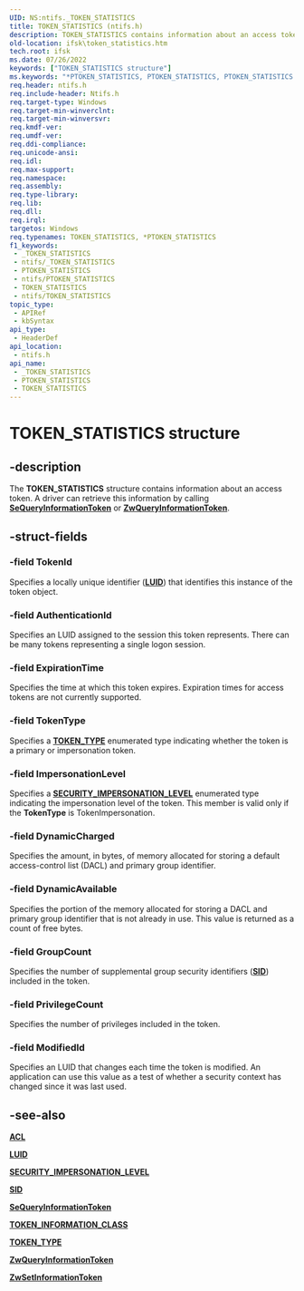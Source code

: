 ```yaml
---
UID: NS:ntifs._TOKEN_STATISTICS
title: TOKEN_STATISTICS (ntifs.h)
description: TOKEN_STATISTICS contains information about an access token. A driver can retrieve this information by calling SeQueryInformationToken or ZwQueryInformationToken.
old-location: ifsk\token_statistics.htm
tech.root: ifsk
ms.date: 07/26/2022
keywords: ["TOKEN_STATISTICS structure"]
ms.keywords: "*PTOKEN_STATISTICS, PTOKEN_STATISTICS, PTOKEN_STATISTICS structure pointer [Installable File System Drivers], TOKEN_STATISTICS, TOKEN_STATISTICS structure [Installable File System Drivers], _TOKEN_STATISTICS, ifsk.token_statistics, ntifs/PTOKEN_STATISTICS, ntifs/TOKEN_STATISTICS, securitystructures_5934a44f-c54e-44fe-a1c8-50b656b2b1f5.xml"
req.header: ntifs.h
req.include-header: Ntifs.h
req.target-type: Windows
req.target-min-winverclnt: 
req.target-min-winversvr: 
req.kmdf-ver: 
req.umdf-ver: 
req.ddi-compliance: 
req.unicode-ansi: 
req.idl: 
req.max-support: 
req.namespace: 
req.assembly: 
req.type-library: 
req.lib: 
req.dll: 
req.irql: 
targetos: Windows
req.typenames: TOKEN_STATISTICS, *PTOKEN_STATISTICS
f1_keywords:
 - _TOKEN_STATISTICS
 - ntifs/_TOKEN_STATISTICS
 - PTOKEN_STATISTICS
 - ntifs/PTOKEN_STATISTICS
 - TOKEN_STATISTICS
 - ntifs/TOKEN_STATISTICS
topic_type:
 - APIRef
 - kbSyntax
api_type:
 - HeaderDef
api_location:
 - ntifs.h
api_name:
 - _TOKEN_STATISTICS
 - PTOKEN_STATISTICS
 - TOKEN_STATISTICS
---
```


# TOKEN_STATISTICS structure

## -description

The **TOKEN_STATISTICS** structure contains information about an access token. A driver can retrieve this information by calling [**SeQueryInformationToken**](nf-ntifs-sequeryinformationtoken.md) or [**ZwQueryInformationToken**](nf-ntifs-zwqueryinformationtoken).

## -struct-fields

### -field TokenId

Specifies a locally unique identifier ([**LUID**](../igpupvdev/ns-igpupvdev-_luid.md)) that identifies this instance of the token object.

### -field AuthenticationId

Specifies an LUID assigned to the session this token represents. There can be many tokens representing a single logon session.

### -field ExpirationTime

Specifies the time at which this token expires. Expiration times for access tokens are not currently supported.

### -field TokenType

Specifies a [**TOKEN_TYPE**](ne-ntifs-_token_type.md) enumerated type indicating whether the token is a primary or impersonation token.

### -field ImpersonationLevel

Specifies a [**SECURITY_IMPERSONATION_LEVEL**](../wdm/ne-wdm-_security_impersonation_level.md) enumerated type indicating the impersonation level of the token. This member is valid only if the **TokenType** is TokenImpersonation.

### -field DynamicCharged

Specifies the amount, in bytes, of memory allocated for storing a default access-control list (DACL) and primary group identifier.

### -field DynamicAvailable

Specifies the portion of the memory allocated for storing a DACL and primary group identifier that is not already in use. This value is returned as a count of free bytes.

### -field GroupCount

Specifies the number of supplemental group security identifiers ([**SID**](ns-ntifs-_sid.md)) included in the token.

### -field PrivilegeCount

Specifies the number of privileges included in the token.

### -field ModifiedId

Specifies an LUID that changes each time the token is modified. An application can use this value as a test of whether a security context has changed since it was last used.

## -see-also

[**ACL**](../wdm/ns-wdm-_acl.md)

[**LUID**](../igpupvdev/ns-igpupvdev-_luid.md)

[**SECURITY_IMPERSONATION_LEVEL**](../wdm/ne-wdm-_security_impersonation_level.md)

[**SID**](ns-ntifs-_sid.md)

[**SeQueryInformationToken**](nf-ntifs-sequeryinformationtoken.md)

[**TOKEN_INFORMATION_CLASS**](ne-ntifs-_token_information_class.md)

[**TOKEN_TYPE**](ne-ntifs-_token_type.md)

[**ZwQueryInformationToken**](nf-ntifs-zwqueryinformationtoken)

[**ZwSetInformationToken**](nf-ntifs-zwsetinformationtoken.md)
